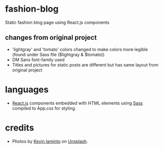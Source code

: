 # fashion-blog
Static fashion blog page using React.js components

## changes from original project
- 'lightgray' and 'tomato' colors changed to make colors more legible (found under Sass file ($lightgray & $tomato))
- DM Sans font-family used
- Titles and pictures for static posts are different but has same layout from original project


# languages
- [React.js](https://react.dev/learn/thinking-in-react) components embedded with HTML elements using [Sass](https://sass-lang.com/) compiled to App.css for styling.

# credits
-  Photos by [Kevin laminto](https://unsplash.com/@kxvn_lx?utm_source=unsplash&utm_medium=referral&utm_content=creditCopyText) on [Unsplash](https://unsplash.com/photos/0ZPlUMo2lis?utm_source=unsplash&utm_medium=referral&utm_content=creditCopyText).